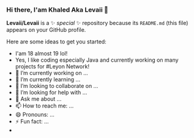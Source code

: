 ### Hi there, I'am Khaled Aka Levaii 👋


**Levaii/Levaii** is a ✨ _special_ ✨ repository because its `README.md` (this file) appears on your GitHub profile.

Here are some ideas to get you started:

- I'am 18 almost 19 lol!
- Yes, I like coding especially Java and currently working on many projects for #Leyon Network!
- 🔭 I’m currently working on ...
- 🌱 I’m currently learning ...
- 👯 I’m looking to collaborate on ...
- 🤔 I’m looking for help with ...
- 💬 Ask me about ...
- 📫 How to reach me: ...
- 😄 Pronouns: ...
- ⚡ Fun fact: ...
- 


